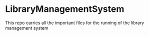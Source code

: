 # LibraryManagementSystem
This repo carries all the important files for the running of the library management system
